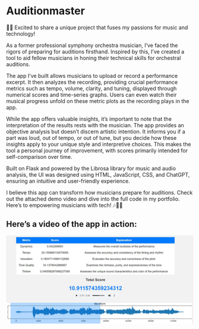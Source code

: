 # Auditionmaster

🎵🎻 Excited to share a unique project that fuses my passions for music and technology!

As a former professional symphony orchestra musician, I’ve faced the rigors of preparing for auditions firsthand. Inspired by this, I’ve created a tool to aid fellow musicians in honing their technical skills for orchestral auditions.

The app I’ve built allows musicians to upload or record a performance excerpt. It then analyzes the recording, providing crucial performance metrics such as tempo, volume, clarity, and tuning, displayed through numerical scores and time-series graphs. Users can even watch their musical progress unfold on these metric plots as the recording plays in the app.

While the app offers valuable insights, it’s important to note that the interpretation of the results rests with the musician. The app provides an objective analysis but doesn’t discern artistic intention. It informs you if a part was loud, out of tempo, or out of tune, but you decide how these insights apply to your unique style and interpretive choices. This makes the tool a personal journey of improvement, with scores primarily intended for self-comparison over time.

Built on Flask and powered by the Librosa library for music and audio analysis, the UI was designed using HTML, JavaScript, CSS, and ChatGPT, ensuring an intuitive and user-friendly experience.

I believe this app can transform how musicians prepare for auditions. Check out the attached demo video and dive into the full code in my portfolio. Here’s to empowering musicians with tech! 🎶🎼🎹

## Here’s a video of the app in action:
[![Watch the video](https://github.com/shainisan/auditionmaster/blob/main/app.jpg)](https://youtu.be/4YCD8q_XttY)

